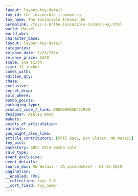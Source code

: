 ```yaml
---
layout: layout-toy-detail 
toy_id: the-invincible-ironman-eg
toy_name: The Invincible Ironman EG
permalink: /toys-1-6/the-invincible-ironman-eg.html
world: Marvel
world_abr: 
character_base: 
layout: layout-toy-detail
categories: 
release_date: 7/23/2014
release_price: $220 
scale: one sixth
size: 12 inches
comes_with: 
edition_qty: 
chase: 
exclusive: 
secret_drop: 
sold_where: 
bamba_points: 
packaging_type: 
product_code_/_link: 00000000SDCCIRON
designer: Ashley Wood
makers: 
points_of_articulation: 
variants: 
you_might_also_like: 
article_contributors: [Phil Back, Don Slater, MW Wutasi]
toy_pics: 
backstory: SDCC 2014 Bamba sale
sale_type: 
event_exclusive: 
event_details: 
source_doc: MW Wutasi - 3A spreadsheet - 01-15-2019
pagination: 
__enabled: TRUE
__collection: toys-1-6
__sort_field: toy_name'
---
```

